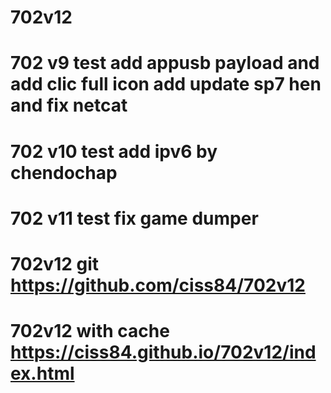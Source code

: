 # 702v12
# 702 v9 test add appusb payload and add clic full icon add update sp7 hen and fix netcat
# 702 v10 test add ipv6 by chendochap
# 702 v11 test fix game dumper
# 702v12 git https://github.com/ciss84/702v12 
# 702v12 with cache https://ciss84.github.io/702v12/index.html
